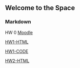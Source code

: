 ## Welcome to the Space



### Markdown
HW 0
[Moodle](https://moodle.boun.edu.tr/login/login.php)


[HW1-HTML](https://bu-ie-360.github.io/spring22-fatihsahin/HW1_MD.html)

[HW1-CODE](https://github.com/BU-IE-360/spring22-fatihsahin/blob/gh-pages/Only_code.Rmd)

[HW2-HTML](https://bu-ie-360.github.io/spring22-fatihsahin/blob/HW2%2Chtml.html)
